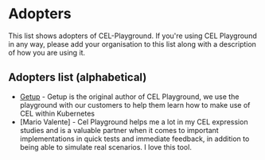 # Adopters

This list shows adopters of CEL-Playground. If you're using CEL Playground in any way, please add your organisation to this list along with a description of how you are using it.

## Adopters list (alphabetical)

* [Getup](https://getup.io) - Getup is the original author of CEL Playground, we use the playground with our customers to help them learn how to make use of CEL within Kubernetes
* [Mario Valente] - Cel Playground helps me a lot in my CEL expression studies and is a valuable partner when it comes to important implementations in quick tests and immediate feedback, in addition to being able to simulate real scenarios. I love this tool.
